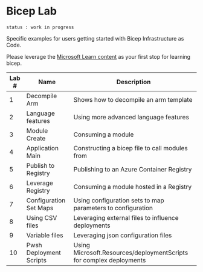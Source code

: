 # Bicep Lab

`status : work in progress`

Specific examples for users getting started with Bicep Infrastructure as Code.

Please leverage the [Microsoft Learn content](https://docs.microsoft.com/en-us/azure/azure-resource-manager/bicep/learn-bicep) as your first stop for learning bicep.

Lab # | Name | Description
--- | --- | ---
1 | Decompile Arm | Shows how to decompile an arm template
2 | Language features | Using more advanced language features
3 | Module Create | Consuming a module
4 | Application Main | Constructing a bicep file to call modules from
5 | Publish to Registry | Publishing to an Azure Container Registry
6 | Leverage Registry | Consuming a module hosted in a Registry
7 | Configuration Set Maps | Using configuration sets to map parameters to configuration
8 | Using CSV files | Leveraging external files to influence deployments
9 | Variable files | Leveraging json configuration files
10 | Pwsh Deployment Scripts | Using Microsoft.Resources/deploymentScripts for complex deployments
